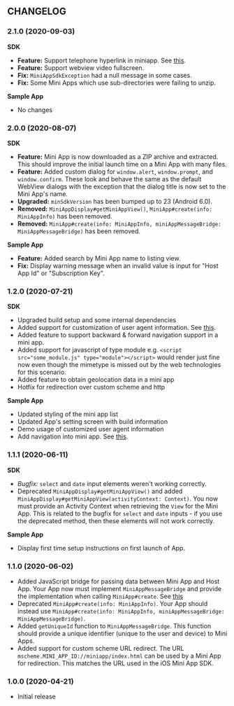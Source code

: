 ## CHANGELOG

### 2.1.0 (2020-09-03)
**SDK**
- **Feature:** Support telephone hyperlink in miniapp. See [this](https://developer.mozilla.org/en-US/docs/Web/HTML/Element/a).
- **Feature:** Support webview video fullscreen.
- **Fix:** `MiniAppSdkException` had a null message in some cases.
- **Fix:** Some Mini Apps which use sub-directories were failing to unzip.

**Sample App**
- No changes

### 2.0.0 (2020-08-07)
**SDK**
- **Feature:** Mini App is now downloaded as a ZIP archive and extracted. This should improve the initial launch time on a Mini App with many files.
- **Feature:** Added custom dialog for `window.alert`, `window.prompt`, and `window.confirm`. These look and behave the same as the default WebView dialogs with the exception that the dialog title is now set to the Mini App's name.
- **Upgraded:** `minSdkVersion` has been bumped up to 23 (Android 6.0).
- **Removed:** `MiniAppDisplay#getMiniAppView()`, `MiniApp#create(info: MiniAppInfo)` has been removed.
- **Removed:** `MiniApp#create(info: MiniAppInfo, miniAppMessageBridge: MiniAppMessageBridge)` has been removed.

**Sample App**
- **Feature:** Added search by Mini App name to listing view.
- **Fix:** Display warning message when an invalid value is input for "Host App Id" or "Subscription Key".

### 1.2.0 (2020-07-21)
**SDK**
- Upgraded build setup and some internal dependencies
- Added support for customization of user agent information. See [this](miniapp/USERGUIDE.md#2-configure-sdk-settings-in-androidmanifestxml).
- Added feature to support backward & forward navigation support in a mini app.
- Added support for javascript of type module e.g. `<script src="some_module.js" type="module"></script>` would render just fine now even though the mimetype is missed out by the web technologies for this scenario.
- Added feature to obtain geolocation data in a mini app
- Hotfix for redirection over custom scheme and http

**Sample App**
- Updated styling of the mini app list
- Updated App's setting screen with build information
- Demo usage of customized user agent information
- Add navigation into mini app. See [this](miniapp/USERGUIDE.md#navigating-inside-a-mini-app).

### 1.1.1 (2020-06-11)

**SDK**
- *Bugfix:* `select` and `date` input elements weren't working correctly.
- Deprecated `MiniAppDisplay#getMiniAppView()` and added `MiniAppDisplay#getMiniAppView(activityContext: Context)`. You now must provide an Activity Context when retrieving the `View` for the Mini App. This is related to the bugfix for `select` and `date` inputs - if you use the deprecated method, then these elements will not work correctly.

**Sample App**
- Display first time setup instructions on first launch of App.

### 1.1.0 (2020-06-02)

- Added JavaScript bridge for passing data between Mini App and Host App. Your App now must implement `MiniAppMessageBridge` and provide the implementation when calling `MiniApp#create`. See [this](miniapp/USERGUIDE.md#4-implement-the-miniappmessagebridge)
- Deprecated `MiniApp#create(info: MiniAppInfo)`. Your App should instead use `MiniApp#create(info: MiniAppInfo, miniAppMessageBridge: MiniAppMessageBridge)`.
- Added `getUniqueId` function to `MiniAppMessageBridge`. This function should provide a unique identifier (unique to the user and device) to Mini Apps.
- Added support for custom scheme URL redirect. The URL `mscheme.MINI_APP_ID://miniapp/index.html` can be used by a Mini App for redirection. This matches the URL used in the iOS Mini App SDK.

### 1.0.0 (2020-04-21)

- Initial release
